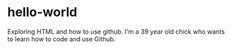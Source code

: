 # hello-world
Exploring HTML and how to use github.
I'm a 39 year old chick who wants to learn how to code and use Github. 
